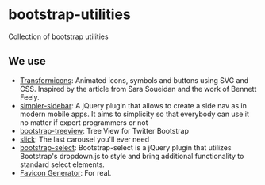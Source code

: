 # bootstrap-utilities
Collection of bootstrap utilities

## We use

* [Transformicons](http://www.transformicons.com/): Animated icons, symbols and buttons using SVG and CSS. Inspired by the article from Sara Soueidan and the work of Bennett Feely.
* [simpler-sidebar](http://www.transformicons.com/): A jQuery plugin that allows to create a side nav as in modern mobile apps. It aims to simplicity so that everybody can use it no matter if expert programmers or not
* [bootstrap-treeview](https://jonmiles.github.io/bootstrap-treeview/): Tree View for Twitter Bootstrap
* [slick](https://kenwheeler.github.io/slick/): The last carousel you'll ever need
* [bootstrap-select](https://silviomoreto.github.io/bootstrap-select/): Bootstrap-select is a jQuery plugin that utilizes Bootstrap's dropdown.js to style and bring additional functionality to standard select elements.
* [Favicon Generator](https://realfavicongenerator.net/): For real.
